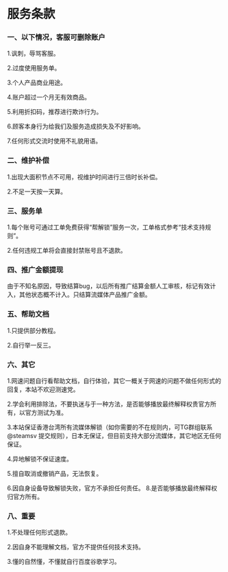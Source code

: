 # 服务条款

### 一、以下情况，客服可删除账户

1.讽刺，辱骂客服。

2.过度使用服务单。

3.个人产品商业用途。

4.账户超过一个月无有效商品。

5.利用折扣码，推荐进行欺诈行为。

6.顾客本身行为给我们及服务造成损失及不好影响。

7.任何形式交流时使用不礼貌用语。

### 二、维护补偿

1.出现大面积节点不可用，视维护时间进行三倍时长补偿。

2.不足一天按一天算。

### 三、服务单

1.每个账号可通过工单免费获得“帮解锁”服务一次，工单格式参考“技术支持规则”。

2.任何违规工单将会直接封禁账号且不退款。

### 四、推广金额提现

由于不知名原因，导致结算bug，以后所有推广结算金额人工审核，标记有效计入，其他状态概不计入。只结算流媒体产品推广金额。

### 五、帮助文档

1.只提供部分教程。

2.自行举一反三。

### 六、其它

1.网速问题自行看帮助文档，自行体验，其它一概关于网速的问题不做任何形式的回复，本站不欢迎测速党。

2.学会利用排除法，不要执迷与于一种方法，是否能够播放最终解释权贵官方所有，以官方测试为准。

3.本站保证香港台湾所有流媒体解锁（如你需要的不在规则内，可TG群组联系 @steamsv 提交规则），日本无保证，但目前支持大部分流媒体，其它地区无任何保证。

4.异地解锁不保证速度。

5.擅自取消或撤销产品，无法恢复。

6.因自身设备导致解锁失败，官方不承担任何责任。 8.是否能够播放最终解释权归官方所有。

### 八、重要

1.不处理任何形式退款。

2.因自身不能理解文档，官方不提供任何技术支持。

3.懂的自然懂，不懂就自行百度谷歌学习。
